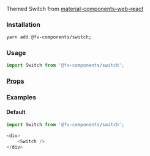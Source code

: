 Themed Switch from <a href="https://github.com/material-components/material-components-web-react/tree/master/packages/switch" target="_blank">material-components-web-react</a>

### Installation

```bash
yarn add @fv-components/switch;
```

### Usage

```js static
import Switch from '@fv-components/switch';
```


### [Props](https://github.com/material-components/material-components-web-react/tree/master/packages/switch#props)

### Examples

#### Default

```js
import Switch from '@fv-components/switch';

<div>
    <Switch />
</div>
```

